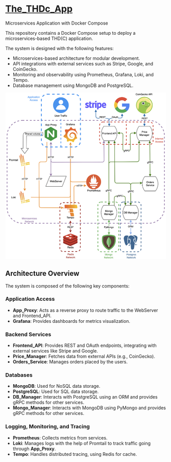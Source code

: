# [The_THDc_App](https://github.com/THD-C/The_THDc_App)

Microservices Application with Docker Compose

This repository contains a Docker Compose setup to deploy a microservices-based THD(C) application. 

The system is designed with the following features:
- Microservices-based architecture for modular development.
- API integrations with external services such as Stripe, Google, and CoinGecko.
- Monitoring and observability using Prometheus, Grafana, Loki, and Tempo.
- Database management using MongoDB and PostgreSQL.

![image](https://raw.githubusercontent.com/THD-C/.github/refs/heads/main/Pictures/architecture.png)

## Architecture Overview

The system is composed of the following key components:

### Application Access

- **App_Proxy**: Acts as a reverse proxy to route traffic to the WebServer and Frontend_API.
- **Grafana**: Provides dashboards for metrics visualization.

### Backend Services

- **Frontend_API**: Provides REST and OAuth endpoints, integrating with external services like Stripe and Google.
- **Price_Manager**: Fetches data from external APIs (e.g., CoinGecko).
- **Orders_Service**: Manages orders placed by the users.

### Databases

- **MongoDB**: Used for NoSQL data storage.
- **PostgreSQL**: Used for SQL data storage.
- **DB_Manager**: Interacts with PostgreSQL using an ORM and provides gRPC methods for other services.
- **Mongo_Manager**: Interacts with MongoDB using PyMongo and provides gRPC methods for other services.

### Logging, Monitoring, and Tracing

- **Prometheus**: Collects metrics from services.
- **Loki**: Manages logs with the help of Promtail to track traffic going through **App_Proxy**.
- **Tempo**: Handles distributed tracing, using Redis for cache.

